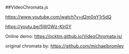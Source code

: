 ##VideoChromata.js

https://www.youtube.com/watch?v=d2m0qY1r5dQ

https://youtu.be/5WOWz-KlrGY

Online demo: https://pcktm.github.io/VideoChromata.js/

original chromata by: https://github.com/michaelbromley
